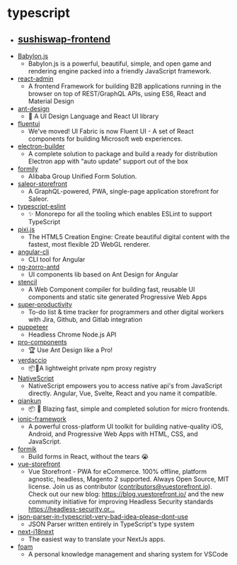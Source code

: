 # typescript
- [sushiswap-frontend](https://github.com/sushiswap/sushiswap-frontend)
  - 
- [Babylon.js](https://github.com/BabylonJS/Babylon.js)
  - Babylon.js is a powerful, beautiful, simple, and open game and rendering engine packed into a friendly JavaScript framework.
- [react-admin](https://github.com/marmelab/react-admin)
  - A frontend Framework for building B2B applications running in the browser on top of REST/GraphQL APIs, using ES6, React and Material Design
- [ant-design](https://github.com/ant-design/ant-design)
  - 🌈 A UI Design Language and React UI library
- [fluentui](https://github.com/microsoft/fluentui)
  - We've moved! UI Fabric is now Fluent UI - A set of React components for building Microsoft web experiences.
- [electron-builder](https://github.com/electron-userland/electron-builder)
  - A complete solution to package and build a ready for distribution Electron app with “auto update” support out of the box
- [formily](https://github.com/alibaba/formily)
  - Alibaba Group Unified Form Solution.
- [saleor-storefront](https://github.com/mirumee/saleor-storefront)
  - A GraphQL-powered, PWA, single-page application storefront for Saleor.
- [typescript-eslint](https://github.com/typescript-eslint/typescript-eslint)
  - ✨ Monorepo for all the tooling which enables ESLint to support TypeScript
- [pixi.js](https://github.com/pixijs/pixi.js)
  - The HTML5 Creation Engine: Create beautiful digital content with the fastest, most flexible 2D WebGL renderer.
- [angular-cli](https://github.com/angular/angular-cli)
  - CLI tool for Angular
- [ng-zorro-antd](https://github.com/NG-ZORRO/ng-zorro-antd)
  - UI components lib based on Ant Design for Angular
- [stencil](https://github.com/ionic-team/stencil)
  - A Web Component compiler for building fast, reusable UI components and static site generated Progressive Web Apps
- [super-productivity](https://github.com/johannesjo/super-productivity)
  - To-do list & time tracker for programmers and other digital workers with Jira, Github, and Gitlab integration
- [puppeteer](https://github.com/puppeteer/puppeteer)
  - Headless Chrome Node.js API
- [pro-components](https://github.com/ant-design/pro-components)
  - 🏆 Use Ant Design like a Pro!
- [verdaccio](https://github.com/verdaccio/verdaccio)
  - 📦🔐A lightweight private npm proxy registry
- [NativeScript](https://github.com/NativeScript/NativeScript)
  - NativeScript empowers you to access native api's from JavaScript directly. Angular, Vue, Svelte, React and you name it compatible.
- [qiankun](https://github.com/umijs/qiankun)
  - 📦 🚀 Blazing fast, simple and completed solution for micro frontends.
- [ionic-framework](https://github.com/ionic-team/ionic-framework)
  - A powerful cross-platform UI toolkit for building native-quality iOS, Android, and Progressive Web Apps with HTML, CSS, and JavaScript.
- [formik](https://github.com/formium/formik)
  - Build forms in React, without the tears 😭
- [vue-storefront](https://github.com/DivanteLtd/vue-storefront)
  - Vue Storefront - PWA for eCommerce. 100% offline, platform agnostic, headless, Magento 2 supported. Always Open Source, MIT license. Join us as contributor (contributors@vuestorefront.io). Check out our new blog: https://blog.vuestorefront.io/ and the new community initiative for improving Headless Security standards https://headless-security.or…
- [json-parser-in-typescript-very-bad-idea-please-dont-use](https://github.com/jamiebuilds/json-parser-in-typescript-very-bad-idea-please-dont-use)
  - JSON Parser written entirely in TypeScript's type system
- [next-i18next](https://github.com/isaachinman/next-i18next)
  - The easiest way to translate your NextJs apps.
- [foam](https://github.com/foambubble/foam)
  - A personal knowledge management and sharing system for VSCode
